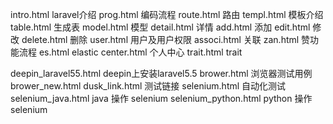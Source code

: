 intro.html laravel介绍
prog.html  编码流程
route.html 路由
templ.html 模板介绍
table.html 生成表
model.html 模型
detail.html 详情
add.html 添加
edit.html 修改
delete.html 删除
user.html 用户及用户权限
associ.html 关联
zan.html 赞功能流程
es.html  elastic
center.html 个人中心
trait.html  trait


deepin_laravel55.html   deepin上安装laravel5.5
brower.html             浏览器测试用例
brower_new.html
dusk_link.html          测试链接
selenium.html           自动化测试
selenium_java.html      java 操作 selenium
selenium_python.html    python 操作 selenium